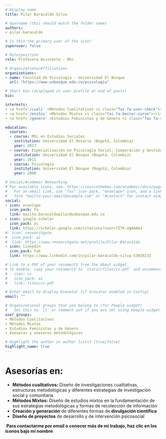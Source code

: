 ```yaml
---
# Display name
title: Pilar Baracaldo Silva

# Username (this should match the folder name)
authors:
- pilar-baracaldo

# Is this the primary user of the site?
superuser: false

# Role/position
role: Profesora Asistente - MSc

# Organizations/Affiliations
organizations:
- name: Facultad de Psicología - Universidad El Bosque
  url: "https://www.unbosque.edu.co/psicologia"

# Short bio (displayed in user profile at end of posts)
bio: 

interests:
- <a href='/cuali' >Métodos Cualitativos <i class="fas fa-user-check"></i></a><br />
- <a href='/mixtos' >Métodos Mixtos <i class="fas fa-bezier-curve"></i></a><br />
- <a href='/genero' >Estudios Feministas y de Género <i class="fas fa-venus-mars"></i></a><br />

education:
  courses:
  - course:	MSc en Estudios Sociales
    institution: Universidad El Rosario (Bogotá, Colombia)
    year: 2017
  - course:	Especialización en Psicología Social, Cooperación y Gestión Comunitaria
    institution: Universidad El Bosque (Bogotá, Colombia)
    year: 2011
  - course: Psicología
    institution: Universidad El Bosque (Bogotá, Colombia)
    year: 2008

# Social/Academic Networking
# For available icons, see: https://sourcethemes.com/academic/docs/page-builder/#icons
#   For an email link, use "fas" icon pack, "envelope" icon, and a link in the
#   form "mailto:your-email@example.com" or "#contact" for contact widget.
social:
- icon: envelope
  icon_pack: fa
  link: mailto:baracaldopilar@unbosque.edu.co
- icon: google-scholar
  icon_pack: ai
  link: https://scholar.google.com/citations?user=TZ7K-UgAAAAJ
#- icon: researchgate
#  icon_pack: ai
#  link: https://www.researchgate.net/profile/Pilar-Baracaldo
- icon: linkedin
  icon_pack: fab
  link: https://www.linkedin.com/in/pilar-baracaldo-silva-53039233

# Link to a PDF of your resume/CV from the About widget.
# To enable, copy your resume/CV to `static/files/cv.pdf` and uncomment the lines below.
# - icon: cv
#   icon_pack: ai
#   link: files/cv.pdf

# Enter email to display Gravatar (if Gravatar enabled in Config)
email: ""

# Organizational groups that you belong to (for People widget)
#   Set this to `[]` or comment out if you are not using People widget.
user_groups:
- Métodos Cualitativos
- Métodos Mixtos
- Estudios Feministas y de Género
- Asesoras y asesores metodológicos

# Highlight the author in author lists? (true/false)
highlight_name: true
---
```


# **Asesorías en:**

* **Métodos cualitativos:** Diseño de investigaciones cualitativas, estructuras metodológicas y diferentes estrategias de investigación social y comunitaria
* **Métodos Mixtos:** Diseño de estudios mixtos en la fundamentación de sus estrategias metodológicas y formas de recolección de información
* **Creación y generación** de diferentes formas de **divulgación científica**
* **Diseño de proyectos** de desarrollo y de intervención psicosocial


<span style="color: #f68212;"><i class="fas fa-exclamation-circle"></i>&nbsp;</span>**Para contactarme por email o conocer más de mi trabajo, haz clic en los íconos bajo mi nombre**

